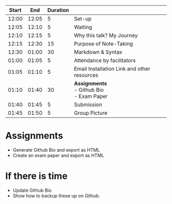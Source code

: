 | Start | End  | Duration |                                                              |
| ----- | ---- | -------- | ------------------------------------------------------------ |
| 12:00 |  12:05    | 5       | Set-up
| 12:05 | 12:10     | 5       | Waiting                    |
| 12:10 | 12:15     | 5       | Why this talk? My Journey                                    |
| 12:15 | 12:30     | 15       | Purpose of Note-Taking                                       |
| 12:30 | 01:00  | 30       | Markdown & Syntax                                            |
| 01:00 | 01:05  | 5       | Attendance by facilitators |
| 01:05 | 01:10  | 5       | Email Installation Link and other resources |
| 01:10 | 01:40 | 30       | **Assignments**<br />- Github Bio<br />- Exam Paper |
| 01:40 | 01:45     | 5        | Submission|
| 01:45 | 01:50     | 5        | Group Picture|
                                

# Assignments
- Generate Github Bio and export as HTML
- Create an exam paper and export as HTML

# If there is time
- Update Github Bio
- Show how to backup these up on Github.
